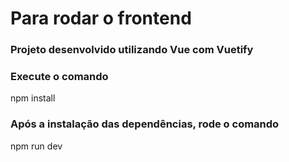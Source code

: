 # Para rodar o frontend

### Projeto desenvolvido utilizando Vue com Vuetify

### Execute o comando
npm install

### Após a instalação das dependências, rode o comando
npm run dev

